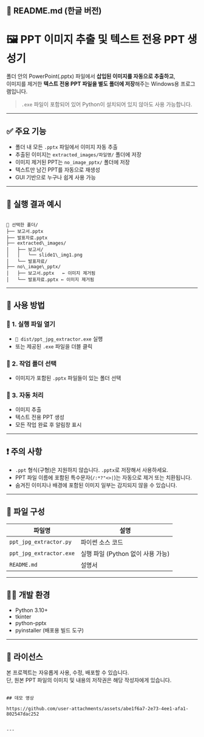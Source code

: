 ## 📄 README.md (한글 버전)

# 🖼️ PPT 이미지 추출 및 텍스트 전용 PPT 생성기

폴더 안의 PowerPoint(.pptx) 파일에서 **삽입된 이미지를 자동으로 추출하고**,  
이미지를 제거한 **텍스트 전용 PPT 파일을 별도 폴더에 저장**해주는 Windows용 프로그램입니다.

> `.exe` 파일이 포함되어 있어 Python이 설치되어 있지 않아도 사용 가능합니다.

---

## ✅ 주요 기능

- 폴더 내 모든 `.pptx` 파일에서 이미지 자동 추출
- 추출된 이미지는 `extracted_images/파일명/` 폴더에 저장
- 이미지 제거된 PPT는 `no_image_pptx/` 폴더에 저장
- 텍스트만 남긴 PPT를 자동으로 재생성
- GUI 기반으로 누구나 쉽게 사용 가능

---

## 📂 실행 결과 예시

```

📂 선택한 폴더/
├── 보고서.pptx
├── 발표자료.pptx
├── extracted\_images/
│   ├── 보고서/
│   │   └── slide1\_img1.png
│   └── 발표자료/
├── no\_image\_pptx/
│   ├── 보고서.pptx   ← 이미지 제거됨
│   └── 발표자료.pptx ← 이미지 제거됨

```

---

## 🚀 사용 방법

### 🔸 1. 실행 파일 열기
- `📁 dist/ppt_jpg_extractor.exe` 실행
- 또는 제공된 `.exe` 파일을 더블 클릭

### 🔸 2. 작업 폴더 선택
- 이미지가 포함된 `.pptx` 파일들이 있는 폴더 선택

### 🔸 3. 자동 처리
- 이미지 추출
- 텍스트 전용 PPT 생성
- 모든 작업 완료 후 알림창 표시

---

## ❗ 주의 사항

- `.ppt` 형식(구형)은 지원하지 않습니다. `.pptx`로 저장해서 사용하세요.
- PPT 파일 이름에 포함된 특수문자(`/:*?"<>|`)는 자동으로 제거 또는 치환됩니다.
- 숨겨진 이미지나 배경에 포함된 이미지 일부는 감지되지 않을 수 있습니다.

---

## 📁 파일 구성

| 파일명 | 설명 |
|--------|------|
| `ppt_jpg_extractor.py` | 파이썬 소스 코드 |
| `ppt_jpg_extractor.exe` | 실행 파일 (Python 없이 사용 가능) |
| `README.md` | 설명서 |

---

## 🧑‍💻 개발 환경

- Python 3.10+
- tkinter
- python-pptx
- pyinstaller (배포용 빌드 도구)

---

## 📜 라이선스

본 프로젝트는 자유롭게 사용, 수정, 배포할 수 있습니다.  
단, 원본 PPT 파일의 이미지 및 내용의 저작권은 해당 작성자에게 있습니다.
```

## 데모 영상

https://github.com/user-attachments/assets/abe1f6a7-2e73-4ee1-afa1-802547dac252


---
